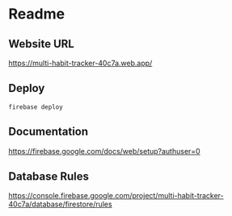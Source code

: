 # Readme

## Website URL

https://multi-habit-tracker-40c7a.web.app/

## Deploy

    firebase deploy

## Documentation
https://firebase.google.com/docs/web/setup?authuser=0

## Database Rules
https://console.firebase.google.com/project/multi-habit-tracker-40c7a/database/firestore/rules